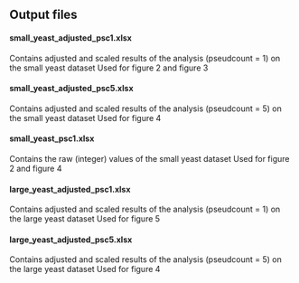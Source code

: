## Output files 
#### small_yeast_adjusted_psc1.xlsx
Contains adjusted and scaled results of the analysis (pseudcount = 1) on the small yeast dataset
Used for figure 2 and figure 3
#### small_yeast_adjusted_psc5.xlsx
Contains adjusted and scaled results of the analysis (pseudcount = 5) on the small yeast dataset
Used for figure 4
#### small_yeast_psc1.xlsx
Contains the raw (integer) values of the small yeast dataset
Used for figure 2 and figure 4
#### large_yeast_adjusted_psc1.xlsx
Contains adjusted and scaled results of the analysis (pseudcount = 1) on the large yeast dataset
Used for figure 5
#### large_yeast_adjusted_psc5.xlsx
Contains adjusted and scaled results of the analysis (pseudcount = 5) on the large yeast dataset
Used for figure 4

